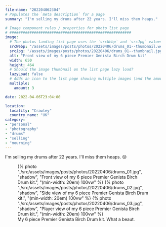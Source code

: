 ```yaml
---
file-name: "202204062304"
# Populates the `meta description` for a page
summary: "I'm selling my drums after 22 years. I'll miss them heaps."

# Image component rules / properties for photo list page
# #######################################################
image:
  # The photos landing list page uses the `srcWebp` and `srcJpg` values
  srcWebp: "/assets/images/posts/photos/20220406/drums_01--thumbnail.webp"
  srcJpg: "/assets/images/posts/photos/20220406/drums_01--thumbnail.jpg"
  alt: "Front view of my 6 piece Premier Genista Birch Drum kit"
  width: 650
  height: 464
  # Should the image thumbnail on the list page lazy load?
  lazyLoad: false
  # Adds an icon to the list page showing multiple images (and the amount) available to view on the post page
  multiple:
    amount: 3

date: 2022-04-06T23:04:00

location:
  locality: "Crawley"
  country_name: "UK"
category:
- "personal"
- "photography"
- "drums"
- "selling"
- "mourning"
---
```


I'm selling my drums after 22 years. I'll miss them heaps. 😢

<figure class="flow">
{% photo "./src/assets/images/posts/photos/20220406/drums_01.jpg", "shadow", "Front view of my 6 piece Premier Genista Birch Drum kit.", "(min-width: 20em) 100vw" %}
{% photo "./src/assets/images/posts/photos/20220406/drums_02.jpg", "shadow", "Side view of my 6 piece Premier Genista Birch Drum kit.", "(min-width: 20em) 100vw" %}
{% photo "./src/assets/images/posts/photos/20220406/drums_03.jpg", "shadow", "Player view of my 6 piece Premier Genista Birch Drum kit.", "(min-width: 20em) 100vw" %}
<figcaption>My 6 piece Premier Genista Birch Drum kit. What a beaut.</figcaption>
</figure>
